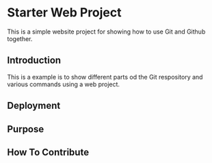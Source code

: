 # Starter Web Project

This is a simple website project for showing how to use Git and Github together.

## Introduction

This is a example is to show different parts od the Git respository and various commands using a web project.

## Deployment

## Purpose

## How To Contribute